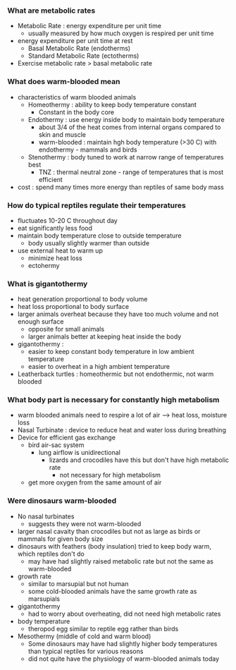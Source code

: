 ### What are metabolic rates
* Metabolic Rate : energy expenditure per unit time
  * usually measured by how much oxygen is respired per unit time
* energy expenditure per unit time at rest
  * Basal Metabolic Rate (endotherms)
  * Standard Metabolic Rate (ectotherms)
* Exercise metabolic rate > basal metabolic rate

### What does warm-blooded mean 
* characteristics of warm blooded animals
  * Homeothermy : ability to keep body temperature constant
    * Constant in the body core
  * Endothermy : use energy inside body to maintain body temperature
    * about 3/4 of the heat comes from internal organs compared to skin and muscle
    * warm-blooded : maintain hgh body temperature (>30 C) with endothermy - mammals and birds
  * Stenothermy : body tuned to work at narrow range of temperatures best
    * TNZ : thermal neutral zone - range of temperatures that is most efficient
* cost : spend many times more energy than reptiles of same body mass

### How do typical reptiles regulate their temperatures 
* fluctuates 10-20 C throughout day
* eat significantly less food
* maintain body temperature close to outside temperature
  * body usually slightly warmer than outside
* use external heat to warm up
  * minimize heat loss
  * ectohermy

### What is gigantothermy
* heat generation proportional to body volume
* heat loss proportional to body surface
* larger animals overheat because they have too much volume and not enough surface
  * opposite for small animals
  * larger animals better at keeping heat inside the body
* gigantothermy :
  * easier to keep constant body temperature in low ambient temperature
  * easier to overheat in a high ambient temperature
* Leatherback turtles : homeothermic but not endothermic, not warm blooded

### What body part is necessary for constantly high metabolism
* warm blooded animals need to respire a lot of air --> heat loss, moisture loss
* Nasal Turbinate : device to reduce heat and water loss during breathing
* Device for efficient gas exchange
  * bird air-sac system
    * lung airflow is unidirectional
      * lizards and crocodiles have this but don't have high metabolic rate
        * not necessary for high metabolism
  * get more oxygen from the same amount of air

### Were dinosaurs warm-blooded
* No nasal turbinates
  * suggests they were not warm-blooded
* larger nasal cavaity than crocodiles but not as large as birds or mammals for given body size
* dinosaurs with feathers (body insulation) tried to keep body warm, which reptiles don't do
  * may have had slightly raised metabolic rate but not the same as warm-blooded
* growth rate
  * similar to marsupial but not human
  * some cold-blooded animals have the same growth rate as marsupials
* gigantothermy
  * had to worry about overheating, did not need high metabolic rates
* body temperature
  * theropod egg similar to reptile egg rather than birds
* Mesothermy (middle of cold and warm blood)
  * Some dinosaurs may have had slightly higher body temperatures than typical reptiles for various reasons
  * did not quite have the physiology of warm-blooded animals today

